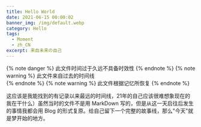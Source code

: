 ```yaml
---
title: Hello World
date: 2021-06-15 00:00:02
banner_img: /img/default.webp
category: Hello
tags: 
  - Moment
  - zh_CN
excerpt: 来自未来の自己
---
```

{% note danger %}
此文件时间过于久远不具备时效性
{% endnote %} 
{% note warning %}
此文件来自过去的时间线  
{% endnote %} 
{% note warning %}
此文件根据记忆所恢复
{% endnote %} 
   
这应该是我能找到的有记录以来最远的时间线，21年的自己应该很难想象现在的我在干什么）虽然当时的文件不是用 MarkDown 写的，但是从这一天启往后发生的事情我都会用 Blog 的形式复原。给自己留下一个完整的故事线，那么"今天"就是梦开始的地方。

<p id="time-elapsed"></p>

<script>
    // 计算经过的时间函数：String -> String
    const calculateElapsedTime = startDate => {
        const start = new Date(startDate);
        const now = new Date();
        const diff = now - start; // 时间差，单位为毫秒

        const years = Math.floor(diff / (1000 * 60 * 60 * 24 * 365));
        const days = Math.floor((diff % (1000 * 60 * 60 * 24 * 365)) / (1000 * 60 * 60 * 24));
        const hours = Math.floor((diff % (1000 * 60 * 60 * 24)) / (1000 * 60 * 60));
        const minutes = Math.floor((diff % (1000 * 60 * 60)) / (1000 * 60));
        const seconds = Math.floor((diff % (1000 * 60)) / 1000);

        return `${years}y ${days}d ${hours}h ${minutes}m ${seconds}s`;
    };

    // 更新元素内容的函数：HTMLElement -> String -> ()
    const updateElement = obj => str => obj.innerHTML = str;

    // 页面加载后执行
    document.addEventListener("DOMContentLoaded", () => {
        const startDate = "2021-06-15T00:00:00";
        const timeElapsedElement = document.getElementById("time-elapsed");

        // 更新元素内容的函数
        const updateTimeElapsed = updateElement(timeElapsedElement);

        // 初始化调用，显示初始值
        updateTimeElapsed(`故事已经开始了 ${calculateElapsedTime(startDate)}`);

        // 1s更新一次显示的时间
        setInterval(() => {
            updateTimeElapsed(`故事已经开始了 ${calculateElapsedTime(startDate)}`);
        }, 1000);
    });
</script>
